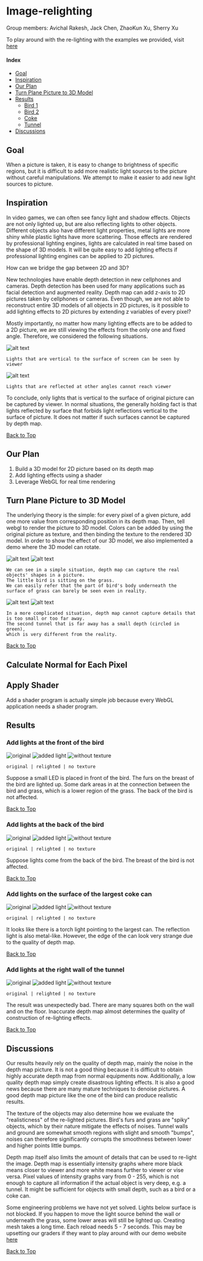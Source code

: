 # Image-relighting
Group members: Avichal Rakesh, Jack Chen, ZhaoKun Xu, Sherry Xu

To play around with the re-lighting with the examples we provided, visit [here](https://avichalrakesh.com/image-relighting/)

#### Index
- [Goal](https://github.com/avirakesh/image-relighting#goal)
- [Inspiration](https://github.com/avirakesh/image-relighting#inspiration)
- [Our Plan](https://github.com/avirakesh/image-relighting#our-plan)
- [Turn Plane Picture to 3D Model](https://github.com/avirakesh/image-relighting#turn-plane-picture-to-3d-model)
- [Results](https://github.com/avirakesh/image-relighting#results)
  - [Bird 1](https://github.com/avirakesh/image-relighting#add-lights-at-the-front-of-the-bird)
  - [Bird 2](https://github.com/avirakesh/image-relighting#add-lights-at-the-back-of-the-bird)
  - [Coke](https://github.com/avirakesh/image-relighting#add-lights-on-the-surface-of-the-largest-coke-can)
  - [Tunnel](https://github.com/avirakesh/image-relighting#add-lights-at-the-right-wall-of-the-tunnel)
- [Discussions](https://github.com/avirakesh/image-relighting#discussions)

## Goal
When a picture is taken, it is easy to change to brightness of specific regions, but it is difficult to add more realistic light sources to the picture without careful manipulations. We attempt to make it easier to add new light sources to picture.
## Inspiration
In video games, we can often see fancy light and shadow effects. Objects are not only lighted up, but are also reflecting lights to other objects. Different objects also have different light properties, metal lights are more shiny while plastic lights have more scattering. Those effects are rendered by professional lighting engines, lights are calculated in real time based on the shape of 3D models. It will be quite easy to add lighting effects if professional lighting engines can be applied to 2D pictures. 

How can we bridge the gap between 2D and 3D? 

New technologies have enable depth detection in new cellphones and cameras. Depth detection has been used for many applications such as facial detection and augmented reality. Depth map can add z-axis to 2D pictures taken by cellphones or cameras. Even though, we are not able to reconstruct entire 3D models of all objects in 2D pictures, is it possible to add lighting effects to 2D pictures by extending z variables of every pixel? 

Mostly importantly, no matter how many lighting effects are to be added to a 2D picture, we are still viewing the effects from the only one and fixed angle. Therefore, we considered the following situations.

![alt text](/images/readme/viewer1.png)
```
Lights that are vertical to the surface of screen can be seen by viewer
```
![alt text](/images/readme/viewer2.png)
```
Lights that are reflected at other angles cannot reach viewer
```

To conclude, only lights that is vertical to the surface of original picture can be captured by viewer. In normal situations, the generally holding fact is that lights reflected by surface that forbids light reflections vertical to the surface of picture. It does not matter if such surfaces cannot be captured by depth map. 

[Back to Top](https://github.com/avirakesh/image-relighting#image-relighting)
## Our Plan
1. Build a 3D model for 2D picture based on its depth map
2. Add lighting effects using a shader
3. Leverage WebGL for real time rendering
## Turn Plane Picture to 3D Model
The underlying theory is the simple: for every pixel of a given picture, add one more value from corresponding position in its depth map. Then, tell webgl to render the picture to 3D model. Colors can be added by using the original picture as texture, and then binding the texture to the rendered 3D model. In order to show the effect of our 3D model, we also implemented a demo where the 3D model can rotate.

![alt text](/images/readme/bird-small.jpg)  ![alt text](/images/readme/bird-3D-0.gif)
```
We can see in a simple situation, depth map can capture the real objects' shapes in a picture. 
The little bird is sitting on the grass. 
We can easily refer that the part of bird's body underneath the surface of grass can barely be seen even in reality. 
```
![alt text](/images/readme/tunnel-small.jpg)  ![alt text](/images/readme/tunnel-3D.gif)
```
In a more complicated situation, depth map cannot capture details that is too small or too far away. 
The second tunnel that is far away has a small depth (circled in green), 
which is very different from the reality.
```

[Back to Top](https://github.com/avirakesh/image-relighting#image-relighting)
## Calculate Normal for Each Pixel

## Apply Shader
Add a shader program is actually simple job because every WebGL application needs a shader program.
## Results
### Add lights at the front of the bird
![original](/images/readme/bird.jpg) ![added light](/images/readme/bird-breast-light.png) ![without texture](/images/readme/bird-breast-normal.png)

`original | relighted | no texture`

Suppose a small LED is placed in front of the bird.
The furs on the breast of the bird are lighted up.
Some dark areas in at the connection between the bird and grass, which is a lower region of the grass.
The back of the bird is not affected.

[Back to Top](https://github.com/avirakesh/image-relighting#image-relighting)
### Add lights at the back of the bird
![original](/images/readme/bird.jpg) ![added light](/images/readme/bird-back-light.png) ![without texture](/images/readme/bird-back-normal.png)

`original | relighted | no texture`

Suppose lights come from the back of the bird.
The breast of the bird is not affected.

[Back to Top](https://github.com/avirakesh/image-relighting#image-relighting)
### Add lights on the surface of the largest coke can
![original](/images/readme/coke.jpg) ![added light](/images/readme/coke-light.png) ![without texture](/images/readme/coke-normal-graph.png)

`original | relighted | no texture`

It looks like there is a torch light pointing to the largest can.
The reflection light is also metal-like.
However, the edge of the can look very strange due to the quality of depth map.

[Back to Top](https://github.com/avirakesh/image-relighting#image-relighting)
### Add lights at the right wall of the tunnel
![original](/images/readme/tunnel.jpg) ![added light](/images/readme/tunnel-right-light.png) ![without texture](/images/readme/tunnel-normal-graph.png) 

`original | relighted | no texture`

The result was unexpectedly bad. There are many squares both on the wall and on the floor. Inaccurate depth map almost determines the quality of construction of re-lighting effects.

[Back to Top](https://github.com/avirakesh/image-relighting#image-relighting)
## Discussions
Our results heavily rely on the quality of depth map, mainly the noise in the depth map picture. It is not a good thing because it is difficult to obtain highly accurate depth map from normal equipments now. Additionally, a low quality depth map simply create disastrous lighting effects. It is also a good news because there are many mature techniques to denoise pictures. A good depth map picture like the one of the bird can produce realistic results. 

The texture of the objects may also determine how we evaluate the "realisticness" of the re-lighted pictures. Bird's furs and grass are "spiky" objects, which by their nature mitigate the effects of noises. Tunnel walls and ground are somewhat smooth regions with slight and smooth "bumps", noises can therefore significantly corrupts the smoothness between lower and higher points little bumps. 

Depth map itself also limits the amount of details that can be used to re-light the image. Depth map is essentially intensity graphs where more black means closer to viewer and more white means further to viewer or vise versa. Pixel values of intensity graphs vary from 0 - 255, which is not enough to capture all information if the actual object is very deep, e.g. a tunnel. It might be sufficient for objects with small depth, such as a bird or a coke can.

Some engineering problems we have not yet solved. Lights below surface is not blocked. If you happen to move the light source behind the wall or underneath the grass, some lower areas will still be lighted up. Creating mesh takes a long time. Each reload needs 5 - 7 seconds. This may be upsetting our graders if they want to play around with our demo website [here](https://avichalrakesh.com/image-relighting/)

[Back to Top](https://github.com/avirakesh/image-relighting#image-relighting)